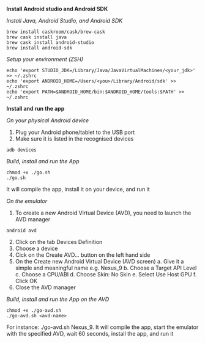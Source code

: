 **Install Android studio and Android SDK**

*Install Java, Android Studio, and Android SDK*
```
brew install caskroom/cask/brew-cask
brew cask install java
brew cask install android-studio
brew install android-sdk
```

*Setup your environment (ZSH)*
```
echo 'export STUDIO_JDK=/Library/Java/JavaVirtualMachines/<your_jdk>' >> ~/.zshrc
echo 'export ANDROID_HOME=/Users/<you>/Library/Android/sdk' >> ~/.zshrc
echo 'export PATH=$ANDROID_HOME/bin:$ANDROID_HOME/tools:$PATH' >> ~/.zshrc
```

**Install and run the app**


*On your physical Android device*

1. Plug your Android phone/tablet to the USB port
2. Make sure it is listed in the recognised devices
```
adb devices
```

*Build, install and run the App*
```
chmod +x ./go.sh
./go.sh
```
It will compile the app, install it on your device, and run it

*On the emulator*

1. To create a new Android Virtual Device (AVD), you need to launch the AVD manager
```
android avd
```

2. Click on the tab Devices Definition
3. Choose a device
4. Cick on the Create AVD... button on the left hand side
5. On the Create new Android Virtual Device (AVD screen)
	a. Give it a simple and meaningful name e.g. Nexus_9
	b. Choose a Target API Level 
	c. Choose a CPU/ABI
	d. Choose Skin: No Skin
	e. Select Use Host GPU
	f. Click OK
6. Close the AVD manager

*Build, install and run the App on the AVD*
```
chmod +x ./go-avd.sh
./go-avd.sh <avd-name> 
```
For instance: ./go-avd.sh Nexus_9.
It will compile the app, start the emulator with the specified AVD, wait 60 seconds, install the app, and run it